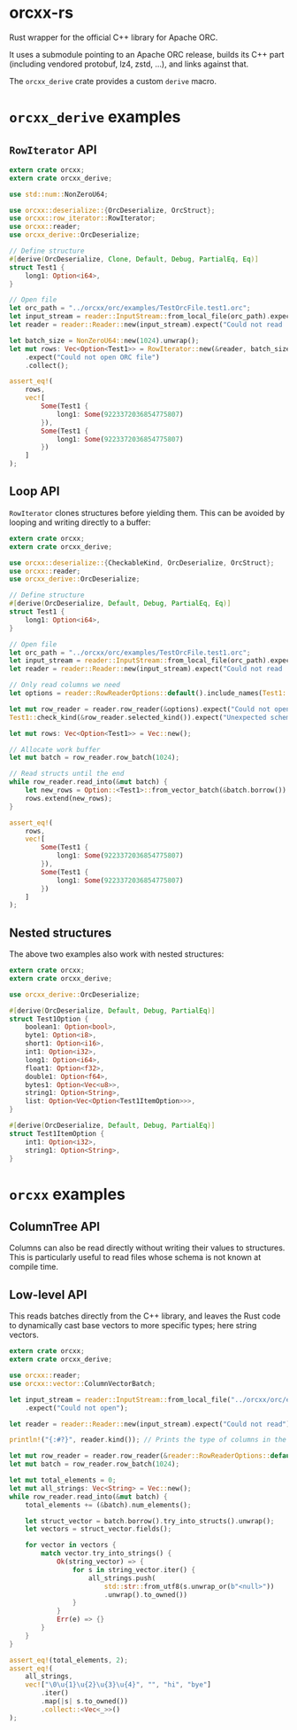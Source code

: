 # orcxx-rs

Rust wrapper for the official C++ library for Apache ORC.

It uses a submodule pointing to an Apache ORC release, builds its C++ part
(including vendored protobuf, lz4, zstd, ...), and links against that.

The `orcxx_derive` crate provides a custom `derive` macro.

# `orcxx_derive` examples

## `RowIterator` API

<!-- Keep this in sync with orcxx_derive/src/lib.rs -->

```rust
extern crate orcxx;
extern crate orcxx_derive;

use std::num::NonZeroU64;

use orcxx::deserialize::{OrcDeserialize, OrcStruct};
use orcxx::row_iterator::RowIterator;
use orcxx::reader;
use orcxx_derive::OrcDeserialize;

// Define structure
#[derive(OrcDeserialize, Clone, Default, Debug, PartialEq, Eq)]
struct Test1 {
    long1: Option<i64>,
}

// Open file
let orc_path = "../orcxx/orc/examples/TestOrcFile.test1.orc";
let input_stream = reader::InputStream::from_local_file(orc_path).expect("Could not open .orc");
let reader = reader::Reader::new(input_stream).expect("Could not read .orc");

let batch_size = NonZeroU64::new(1024).unwrap();
let mut rows: Vec<Option<Test1>> = RowIterator::new(&reader, batch_size)
    .expect("Could not open ORC file")
    .collect();

assert_eq!(
    rows,
    vec![
        Some(Test1 {
            long1: Some(9223372036854775807)
        }),
        Some(Test1 {
            long1: Some(9223372036854775807)
        })
    ]
);
```

## Loop API

`RowIterator` clones structures before yielding them. This can be avoided by looping
and writing directly to a buffer:

<!-- Keep this in sync with orcxx_derive/src/lib.rs -->

```rust
extern crate orcxx;
extern crate orcxx_derive;

use orcxx::deserialize::{CheckableKind, OrcDeserialize, OrcStruct};
use orcxx::reader;
use orcxx_derive::OrcDeserialize;

// Define structure
#[derive(OrcDeserialize, Default, Debug, PartialEq, Eq)]
struct Test1 {
    long1: Option<i64>,
}

// Open file
let orc_path = "../orcxx/orc/examples/TestOrcFile.test1.orc";
let input_stream = reader::InputStream::from_local_file(orc_path).expect("Could not open .orc");
let reader = reader::Reader::new(input_stream).expect("Could not read .orc");

// Only read columns we need
let options = reader::RowReaderOptions::default().include_names(Test1::columns());

let mut row_reader = reader.row_reader(&options).expect("Could not open ORC file");
Test1::check_kind(&row_reader.selected_kind()).expect("Unexpected schema");

let mut rows: Vec<Option<Test1>> = Vec::new();

// Allocate work buffer
let mut batch = row_reader.row_batch(1024);

// Read structs until the end
while row_reader.read_into(&mut batch) {
    let new_rows = Option::<Test1>::from_vector_batch(&batch.borrow()).unwrap();
    rows.extend(new_rows);
}

assert_eq!(
    rows,
    vec![
        Some(Test1 {
            long1: Some(9223372036854775807)
        }),
        Some(Test1 {
            long1: Some(9223372036854775807)
        })
    ]
);
```

## Nested structures

The above two examples also work with nested structures:

```rust
extern crate orcxx;
extern crate orcxx_derive;

use orcxx_derive::OrcDeserialize;

#[derive(OrcDeserialize, Default, Debug, PartialEq)]
struct Test1Option {
    boolean1: Option<bool>,
    byte1: Option<i8>,
    short1: Option<i16>,
    int1: Option<i32>,
    long1: Option<i64>,
    float1: Option<f32>,
    double1: Option<f64>,
    bytes1: Option<Vec<u8>>,
    string1: Option<String>,
    list: Option<Vec<Option<Test1ItemOption>>>,
}

#[derive(OrcDeserialize, Default, Debug, PartialEq)]
struct Test1ItemOption {
    int1: Option<i32>,
    string1: Option<String>,
}
```

# `orcxx` examples

## ColumnTree API

Columns can also be read directly without writing their values to structures.
This is particularly useful to read files whose schema is not known at compile time.

## Low-level API

This reads batches directly from the C++ library, and leaves the Rust code to dynamically
cast base vectors to more specific types; here string vectors.

```rust
extern crate orcxx;
extern crate orcxx_derive;

use orcxx::reader;
use orcxx::vector::ColumnVectorBatch;

let input_stream = reader::InputStream::from_local_file("../orcxx/orc/examples/TestOrcFile.test1.orc")
    .expect("Could not open");

let reader = reader::Reader::new(input_stream).expect("Could not read");

println!("{:#?}", reader.kind()); // Prints the type of columns in the file

let mut row_reader = reader.row_reader(&reader::RowReaderOptions::default()).unwrap();
let mut batch = row_reader.row_batch(1024);

let mut total_elements = 0;
let mut all_strings: Vec<String> = Vec::new();
while row_reader.read_into(&mut batch) {
    total_elements += (&batch).num_elements();

    let struct_vector = batch.borrow().try_into_structs().unwrap();
    let vectors = struct_vector.fields();

    for vector in vectors {
        match vector.try_into_strings() {
            Ok(string_vector) => {
                for s in string_vector.iter() {
                    all_strings.push(
                        std::str::from_utf8(s.unwrap_or(b"<null>"))
                        .unwrap().to_owned())
                }
            }
            Err(e) => {}
        }
    }
}

assert_eq!(total_elements, 2);
assert_eq!(
    all_strings,
    vec!["\0\u{1}\u{2}\u{3}\u{4}", "", "hi", "bye"]
        .iter()
        .map(|s| s.to_owned())
        .collect::<Vec<_>>()
);
```
